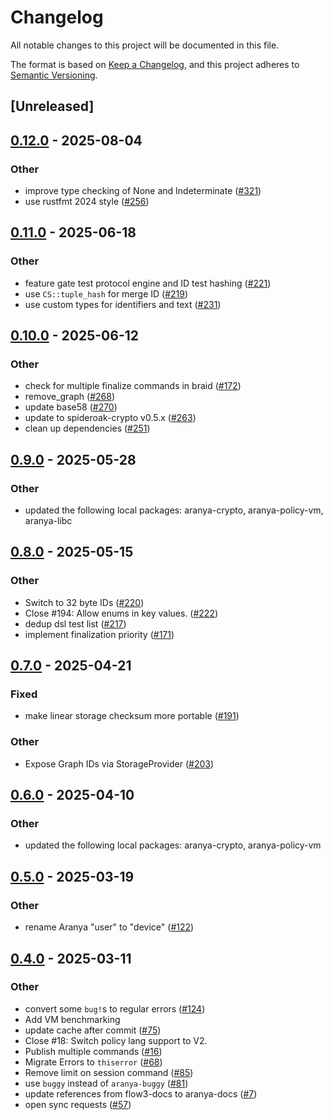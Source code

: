 # Changelog

All notable changes to this project will be documented in this file.

The format is based on [Keep a Changelog](https://keepachangelog.com/en/1.0.0/),
and this project adheres to [Semantic Versioning](https://semver.org/spec/v2.0.0.html).

## [Unreleased]

## [0.12.0](https://github.com/aranya-project/aranya-core/compare/aranya-runtime-v0.11.0...aranya-runtime-v0.12.0) - 2025-08-04

### Other

- improve type checking of None and Indeterminate ([#321](https://github.com/aranya-project/aranya-core/pull/321))
- use rustfmt 2024 style ([#256](https://github.com/aranya-project/aranya-core/pull/256))

## [0.11.0](https://github.com/aranya-project/aranya-core/compare/aranya-runtime-v0.10.0...aranya-runtime-v0.11.0) - 2025-06-18

### Other

- feature gate test protocol engine and ID test hashing ([#221](https://github.com/aranya-project/aranya-core/pull/221))
- use `CS::tuple_hash` for merge ID ([#219](https://github.com/aranya-project/aranya-core/pull/219))
- use custom types for identifiers and text ([#231](https://github.com/aranya-project/aranya-core/pull/231))

## [0.10.0](https://github.com/aranya-project/aranya-core/compare/aranya-runtime-v0.9.0...aranya-runtime-v0.10.0) - 2025-06-12

### Other

- check for multiple finalize commands in braid ([#172](https://github.com/aranya-project/aranya-core/pull/172))
- remove_graph ([#268](https://github.com/aranya-project/aranya-core/pull/268))
- update base58 ([#270](https://github.com/aranya-project/aranya-core/pull/270))
- update to spideroak-crypto v0.5.x ([#263](https://github.com/aranya-project/aranya-core/pull/263))
- clean up dependencies ([#251](https://github.com/aranya-project/aranya-core/pull/251))

## [0.9.0](https://github.com/aranya-project/aranya-core/compare/aranya-runtime-v0.8.0...aranya-runtime-v0.9.0) - 2025-05-28

### Other

- updated the following local packages: aranya-crypto, aranya-policy-vm, aranya-libc

## [0.8.0](https://github.com/aranya-project/aranya-core/compare/aranya-runtime-v0.7.0...aranya-runtime-v0.8.0) - 2025-05-15

### Other

- Switch to 32 byte IDs ([#220](https://github.com/aranya-project/aranya-core/pull/220))
- Close #194: Allow enums in key values. ([#222](https://github.com/aranya-project/aranya-core/pull/222))
- dedup dsl test list ([#217](https://github.com/aranya-project/aranya-core/pull/217))
- implement finalization priority ([#171](https://github.com/aranya-project/aranya-core/pull/171))

## [0.7.0](https://github.com/aranya-project/aranya-core/compare/aranya-runtime-v0.6.0...aranya-runtime-v0.7.0) - 2025-04-21

### Fixed

- make linear storage checksum more portable ([#191](https://github.com/aranya-project/aranya-core/pull/191))

### Other

- Expose Graph IDs via StorageProvider ([#203](https://github.com/aranya-project/aranya-core/pull/203))

## [0.6.0](https://github.com/aranya-project/aranya-core/compare/aranya-runtime-v0.5.0...aranya-runtime-v0.6.0) - 2025-04-10

### Other

- updated the following local packages: aranya-crypto, aranya-policy-vm

## [0.5.0](https://github.com/aranya-project/aranya-core/compare/aranya-runtime-v0.4.0...aranya-runtime-v0.5.0) - 2025-03-19

### Other

- rename Aranya "user" to "device" ([#122](https://github.com/aranya-project/aranya-core/pull/122))

## [0.4.0](https://github.com/aranya-project/aranya-core/compare/aranya-runtime-v0.3.0...aranya-runtime-v0.4.0) - 2025-03-11

### Other

- convert some `bug!`s to regular errors ([#124](https://github.com/aranya-project/aranya-core/pull/124))
- Add VM benchmarking
- update cache after commit ([#75](https://github.com/aranya-project/aranya-core/pull/75))
- Close #18: Switch policy lang support to V2.
- Publish multiple commands ([#16](https://github.com/aranya-project/aranya-core/pull/16))
- Migrate Errors to `thiserror` ([#68](https://github.com/aranya-project/aranya-core/pull/68))
- Remove limit on session command ([#85](https://github.com/aranya-project/aranya-core/pull/85))
- use `buggy` instead of `aranya-buggy` ([#81](https://github.com/aranya-project/aranya-core/pull/81))
- update references from flow3-docs to aranya-docs ([#7](https://github.com/aranya-project/aranya-core/pull/7))
- open sync requests ([#57](https://github.com/aranya-project/aranya-core/pull/57))
